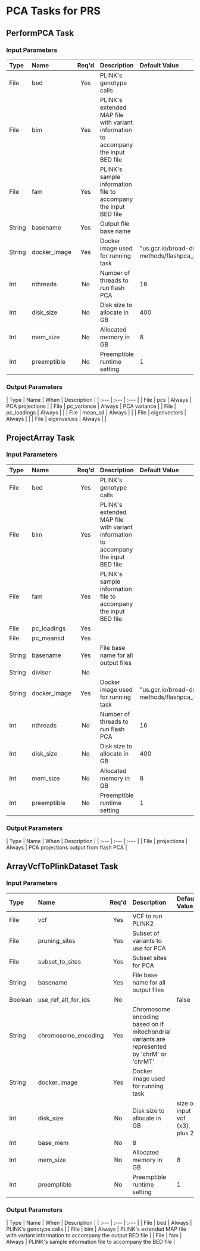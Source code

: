 # PCA Tasks for PRS

## PerformPCA Task

### Input Parameters

| Type | Name | Req'd | Description | Default Value |
| :--- | :--- | :---: | :--- | :--- |
| File | bed | Yes | PLINK's genotype calls | |
| File | bim | Yes | PLINK's extended MAP file with variant information to accompany the input BED file | |
| File | fam | Yes | PLINK's sample information file to accompany the input BED file | |
| String | basename | Yes | Output file base name | |
| String | docker_image | Yes | Docker image used for running task | "us.gcr.io/broad-dsde-methods/flashpca_docker@sha256:2f3ff1614b00f9c8f271be85fd8875fbddccb7566712b537488d14a2526ccf7f" |
| Int | nthreads | No | Number of threads to run flash PCA | 16 |
| Int | disk_size | No | Disk size to allocate in GB | 400 |
| Int | mem_size | No | Allocated memory in GB | 8 |
| Int | preemptible | No | Preemptible runtime setting | 1 |

### Output Parameters

| Type | Name | When | Description |
| :--- | :--- | :--- |
| File | pcs | Always | PCA projections |
| File | pc_variance | Always | PCA variance |
| File | pc_loadings | Always | |
| File | mean_sd | Always | |
| File | eigenvectors | Always | |
| File | eigenvalues | Always | |

## ProjectArray Task

### Input Parameters

| Type | Name | Req'd | Description | Default Value |
| :--- | :--- | :---: | :--- | :--- |
| File | bed | Yes | PLINK's genotype calls | |
| File | bim | Yes | PLINK's extended MAP file with variant information to accompany the input BED file | |
| File | fam | Yes | PLINK's sample information file to accompany the input BED file | |
| File | pc_loadings | Yes | | |
| File | pc_meansd | Yes | | |
| String | basename | Yes | File base name for all output files | |
| String | divisor | No | | | |
| String | docker_image | Yes | Docker image used for running task | "us.gcr.io/broad-dsde-methods/flashpca_docker@sha256:2f3ff1614b00f9c8f271be85fd8875fbddccb7566712b537488d14a2526ccf7f" |
| Int | nthreads | No | Number of threads to run flash PCA | 16 |
| Int | disk_size | No | Disk size to allocate in GB | 400  |
| Int | mem_size | No | Allocated memory in GB | 8 |
| Int | preemptible | No | Preemptible runtime setting | 1 |

### Output Parameters

| Type | Name | When | Description |
| :--- | :--- | :--- |
| File | projections | Always | PCA projections output from flash PCA |

## ArrayVcfToPlinkDataset Task

### Input Parameters

| Type | Name | Req'd | Description | Default Value |
| :--- | :--- | :---: | :--- | :--- |
| File | vcf | Yes | VCF to run PLINK2 | |
| File | pruning_sites | Yes | Subset of variants to use for PCA | |
| File | subset_to_sites | Yes | Subset sites for PCA | |
| String | basename | Yes | File base name for all output files | |
| Boolean | use_ref_alt_for_ids | No | | false |
| String | chromosome_encoding | Yes | Chromosome encoding based on if mitochondrial variants are represented by 'chrM' or 'chrMT' | |
| String | docker_image | Yes | Docker image used for running task | |
| Int | disk_size | No | Disk size to allocate in GB | size of input vcf (x3), plus 20 |
| Int | base_mem | No | 8 |
| Int | mem_size | No | Allocated memory in GB | 8 |
| Int | preemptible | No | Preemptible runtime setting | 1 |

### Output Parameters

| Type | Name | When | Description |
| :--- | :--- | :--- |
| File | bed | Always | PLINK's genotype calls |
| File | bim | Always | PLINK's extended MAP file with variant information to accompany the output BED file |
| File | fam | Always | PLINK's sample information file to accompany the BED file |